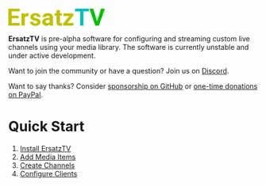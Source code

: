 ![ErsatzTV](images/ersatztv.png)

**ErsatzTV** is pre-alpha software for configuring and streaming custom live channels using your media library. The software is currently unstable and under active development.

Want to join the community or have a question? Join us on [Discord](https://discord.gg/hHaJm3yGy6).

Want to say thanks? Consider [sponsorship on GitHub](https://github.com/sponsors/jasongdove) or [one-time donations on PayPal](https://www.paypal.me/jasongdove).

# Quick Start

1. [Install ErsatzTV](user-guide/install.md)
2. [Add Media Items](user-guide/add-media-items.md)
3. [Create Channels](user-guide/create-channels.md)
4. [Configure Clients](user-guide/configure-clients.md)
